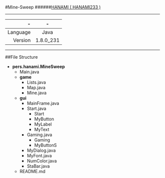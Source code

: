 #Mine-Sweep
######[HANAMI ( HANAMI233 )](https://www.github.com/HANAMI233)

***

-|-
---:|:---:
Language|Java
Version|1.8.0_231

***
##File Structure
- **pers.hanami.MineSweep**
    - Main.java
    - **game**
        - Lists.java
        - Map.java
        - Mine.java
    - **gui**
        - MainFrame.java
        - Start.java
            - Start
            - MyButton
            - MyLabel
            - MyText
        - Gaming.java
            - Gaming
            - MyButtonS
        - MyDialog.java
        - MyFont.java
        - NumColor.java
        - StaBar.java
    - README.md
    
